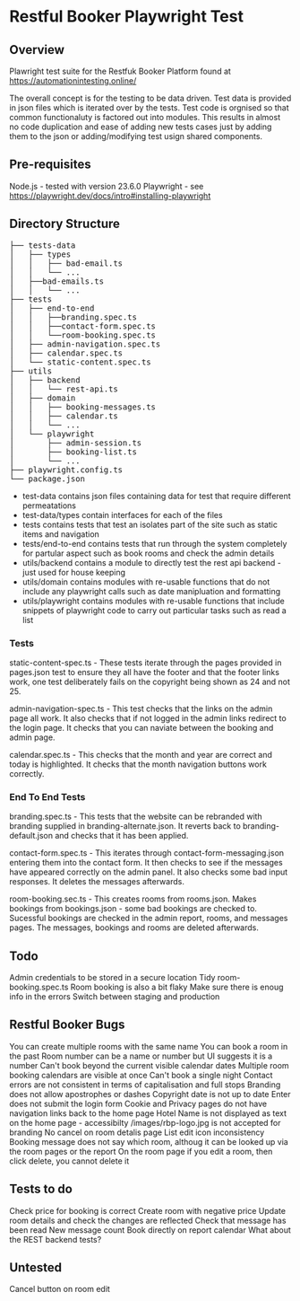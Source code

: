 # Restful Booker Playwright Test

## Overview
Plawright test suite for the Restfuk Booker Platform found at https://automationintesting.online/

The overall concept is for the testing to be data driven.  Test data is provided in json files which is iterated over by the tests.  Test code is orgnised so that common functionaluty is factored out into modules. This results in almost no code duplication and ease of adding new tests cases just by adding them to the json or adding/modifying test usign shared components. 

## Pre-requisites
Node.js - tested with version 23.6.0
Playwright - see https://playwright.dev/docs/intro#installing-playwright

## Directory Structure

<pre>
├── tests-data
│   ├── types
│   │   ├── bad-email.ts
│   │   └── ...
│   ├──bad-emails.ts
│   │   └── ...
├── tests
│   ├── end-to-end
│   │   ├──branding.spec.ts
│   │   ├──contact-form.spec.ts
│   │   └──room-booking.spec.ts
│   ├── admin-navigation.spec.ts
│   ├── calendar.spec.ts
│   └── static-content.spec.ts
├── utils
│   ├── backend
│   │   └── rest-api.ts
│   ├── domain
│   │   ├── booking-messages.ts
│   │   ├── calendar.ts
│   │   └── ...
│   └── playwright
│       ├── admin-session.ts
│       ├── booking-list.ts
│       └── ...
├── playwright.config.ts
└── package.json
</pre>

- test-data contains json files containing data for test that require different permeatations
- test-data/types contain interfaces for each of the files
- tests contains tests that test an isolates part of the site such as static items and navigation
- tests/end-to-end contains tests that run through the system completely for partular aspect such as book rooms and check the admin details
- utils/backend contains a module to directly test the rest api backend - just used for house keeping
- utils/domain contains modules with re-usable functions that do not include any playwright calls such as date manipluation and formatting
- utils/playwright contains modules with re-usable functions that include snippets of playwright code to carry out particular tasks such as read a list

### Tests

static-content-spec.ts - These tests iterate through the pages provided in pages.json test to ensure they all have the footer and that the footer links work, one test deliberately fails on the copyright being shown as 24 and not 25.

admin-navigation-spec.ts - This test checks that the links on the admin page all work.  It also checks that if not logged in the admin links redirect to the login page.  It checks that you can naviate between the booking and admin page.

calendar.spec.ts - This checks that the month and year are correct and today is highlighted.  It checks that the month navigation buttons work correctly.

### End To End Tests

branding.spec.ts - This tests that the website can be rebranded with branding supplied in branding-alternate.json.  It reverts back to branding-default.json and checks that it has been applied.

contact-form.spec.ts - This iterates through contact-form-messaging.json entering them into the contact form.  It then checks to see if the messages have appeared correctly on the admin panel.  It also checks some bad input responses.  It deletes the messages afterwards.

room-booking.sec.ts - This creates rooms from rooms.json.  Makes bookings from bookings.json - some bad bookings are checked to.  Sucessful bookings are checked in the admin report, rooms, and messages pages.  The messages, bookings and rooms are deleted afterwards.


## Todo
Admin credentials to be stored in a secure location
Tidy room-booking.spec.ts
Room booking is also a bit flaky
Make sure there is enoug info in the errors
Switch between staging and production


## Restful Booker Bugs
You can create multiple rooms with the same name
You can book a room in the past
Room number can be a name or number but UI suggests it is a number
Can't book beyond the current visible calendar dates
Multiple room booking calendars are visible at once
Can't book a single night
Contact errors are not consistent in terms of capitalisation and full stops
Branding does not allow apostrophes or dashes
Copyright date is not up to date
Enter does not submit the login form 
Cookie and Privacy pages do not have navigation links back to the home page
Hotel Name is not displayed as text on the home page - accessibilty
/images/rbp-logo.jpg is not accepted for branding
No cancel on room detalis page
List edit icon inconsistency
Booking message does not say which room, althoug it can be looked up via the room pages or the report
On the room page if you edit a room, then click delete, you cannot delete it

## Tests to do
Check price for booking is correct
Create room with negative price
Update room details and check the changes are reflected
Check that message has been read
New message count
Book directly on report calendar
What about the REST backend tests?

## Untested
Cancel button on room edit
